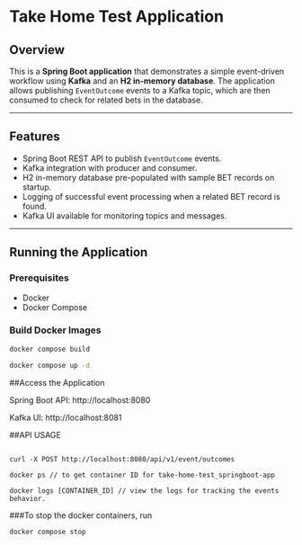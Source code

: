 # Take Home Test Application

## Overview
This is a **Spring Boot application** that demonstrates a simple event-driven workflow using **Kafka** and an **H2 in-memory database**. The application allows publishing `EventOutcome` events to a Kafka topic, which are then consumed to check for related bets in the database.

---

## Features
- Spring Boot REST API to publish `EventOutcome` events.
- Kafka integration with producer and consumer.
- H2 in-memory database pre-populated with sample BET records on startup.
- Logging of successful event processing when a related BET record is found.
- Kafka UI available for monitoring topics and messages.

---

## Running the Application

### Prerequisites
- Docker
- Docker Compose

### Build Docker Images
```bash
docker compose build

docker compose up -d

```

##Access the Application

Spring Boot API: http://localhost:8080

Kafka UI: http://localhost:8081

##API USAGE

```

curl -X POST http://localhost:8080/api/v1/event/outcomes

docker ps // to get container ID for take-home-test_springboot-app

docker logs [CONTAINER_ID] // view the logs for tracking the events behavior.

```
###To stop the docker containers, run 
```
docker compose stop